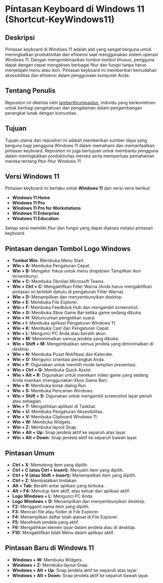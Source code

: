 # Pintasan Keyboard di Windows 11 (Shortcut-KeyWindows11)

## Deskripsi
Pintasan keyboard di Windows 11 adalah alat yang sangat berguna untuk meningkatkan produktivitas dan efisiensi saat menggunakan sistem operasi Windows 11. Dengan mengombinasikan tombol-tombol khusus, pengguna dapat dengan cepat mengakses berbagai fitur dan fungsi tanpa harus menjelajahi menu atau ikon. Pintasan keyboard ini memberikan kemudahan aksesibilitas dan efisiensi dalam penggunaan komputer Anda.

## Tentang Penulis
Repositori ini dikelola oleh [lamberthrumpaidus](https://github.com/lamberthrumpaidus), individu yang berkomitmen untuk berbagi pengetahuan dan pengalaman dalam pengembangan perangkat lunak dengan komunitas.

## Tujuan
Tujuan utama dari repositori ini adalah memberikan sumber daya yang berguna bagi pengguna Windows 11 dalam memahami dan memanfaatkan pintasan keyboard. Repositori ini juga bertujuan untuk membantu pengguna dalam meningkatkan produktivitas mereka serta memperluas pemahaman mereka tentang fitur-fitur Windows 11.

## Versi Windows 11
Pintasan keyboard ini berlaku untuk **Windows 11** dan versi-versi berikut:
- **Windows 11 Home**
- **Windows 11 Pro**
- **Windows 11 Pro for Workstations**
- **Windows 11 Enterprise**
- **Windows 11 Education**

Setiap versi memiliki fitur dan fungsi yang dapat diakses melalui pintasan keyboard.

## Pintasan dengan Tombol Logo Windows
- **Tombol Win:** Membuka Menu Start.
- **Win + A:** Membuka Pengaturan Cepat.
- **Win + B:** Mengatur fokus untuk menu dropdown Tampilkan ikon tersembunyi.
- **Win + C:** Membuka Obrolan Microsoft Teams.
- **Win + Ctrl + C:** Mengaktifkan Filter Warna (Anda harus mengaktifkan pintasan ini terlebih dahulu di pengaturan Filter Warna).
- **Win + D:** Menampilkan dan menyembunyikan desktop.
- **Win + E:** Membuka File Explorer.
- **Win + F:** Membuka Feedback Hub dan mengambil screenshot.
- **Win + G:** Membuka Xbox Game Bar ketika game sedang dibuka.
- **Win + H:** Meluncurkan pengetikan suara.
- **Win + I:** Membuka aplikasi Pengaturan Windows 11.
- **Win + K:** Membuka Cast dari Pengaturan Cepat.
- **Win + L:** Mengunci PC Anda atau beralih akun.
- **Win + M:** Meminimalkan semua jendela yang dibuka.
- **Win + Shift + M:** Mengembalikan semua jendela yang diminimalkan di desktop.
- **Win + N:** Membuka Pusat Notifikasi dan Kalender.
- **Win + O:** Mengunci orientasi perangkat Anda.
- **Win + P:** Digunakan untuk memilih mode tampilan presentasi.
- **Win + Ctrl + Q:** Membuka Quick Assist.
- **Win + Alt + R:** Digunakan untuk merekam video game yang sedang Anda mainkan (menggunakan Xbox Game Bar).
- **Win + R:** Membuka kotak dialog Run.
- **Win + S:** Membuka Pencarian Windows.
- **Win + Shift + S:** Digunakan untuk mengambil screenshot layar penuh atau sebagian.
- **Win + T:** Mengalihkan aplikasi di Taskbar.
- **Win + U:** Membuka Pengaturan Aksesibilitas.
- **Win + V:** Membuka Clipboard Windows 11.
- **Win + W:** Membuka Widgets.
- **Win + Z:** Membuka layout Snap.
- **Win + Alt + Up:** Snap jendela aktif ke separuh atas layar.
- **Win + Alt + Down:** Snap jendela aktif ke separuh bawah layar.

## Pintasan Umum
- **Ctrl + X:** Memotong item yang dipilih.
- **Ctrl + C (atau Ctrl + Insert):** Menyalin item yang dipilih.
- **Ctrl + V (atau Shift + Insert):** Menempelkan item yang dipilih.
- **Ctrl + Z:** Membatalkan tindakan.
- **Alt + Tab:** Beralih antar aplikasi yang terbuka.
- **Alt + F4:** Menutup item aktif, atau keluar dari aplikasi aktif.
- **Logo Windows + L:** Mengunci PC Anda.
- **Logo Windows + D:** Menampilkan dan menyembunyikan desktop.
- **F2:** Mengganti nama item yang dipilih.
- **F3:** Mencari file atau folder di File Explorer.
- **F4:** Menampilkan daftar bilah alamat di File Explorer.
- **F5:** Merefresh jendela yang aktif.
- **F6:** Mengalihkan elemen layar dalam jendela atau di desktop.
- **F10:** Mengaktifkan bilah Menu dalam aplikasi aktif.

## Pintasan Baru di Windows 11
- **Windows + W:** Membuka Widgets.
- **Windows + Z:** Membuka layout Snap.
- **Windows + Alt + Up:** Snap jendela aktif ke separuh atas layar.
- **Windows + Alt + Down:** Snap jendela aktif ke separuh bawah layar.
